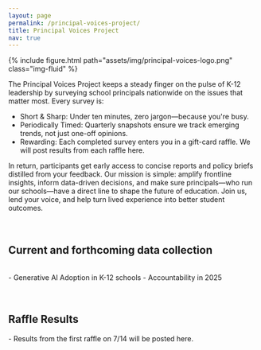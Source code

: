 ```yaml
---
layout: page
permalink: /principal-voices-project/
title: Principal Voices Project
nav: true
---
```


{% include figure.html path="assets/img/principal-voices-logo.png" class="img-fluid" %}

The Principal Voices Project keeps a steady finger on the pulse of K-12 leadership by surveying school principals nationwide on the issues that matter most. Every survey is:

- Short & Sharp: Under ten minutes, zero jargon—because you're busy.
- Periodically Timed: Quarterly snapshots ensure we track emerging trends, not just one-off opinions.
- Rewarding: Each completed survey enters you in a gift-card raffle. We will post results from each raffle here.

In return, participants get early access to concise reports and policy briefs distilled from your feedback. Our mission is simple: amplify frontline insights, inform data-driven decisions, and make sure principals—who run our schools—have a direct line to shape the future of education. Join us, lend your voice, and help turn lived experience into better student outcomes.
<br>
<br>
<br>
<h2  class="pubyear"> Current and forthcoming data collection </h2>
<br>
- Generative AI Adoption in K-12 schools
- Accountability in 2025
<br>
<br>
<br>
<h2  class="pubyear"> Raffle Results </h2>
- Results from the first raffle on 7/14 will be posted here.
